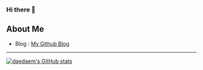 ### Hi there 👋

<!--
**daedaem/daedaem** is a ✨ _special_ ✨ repository because its `README.md` (this file) appears on your GitHub profile.

Here are some ideas to get you started:

- 🔭 I’m currently working on ...
- 🌱 I’m currently learning ...
- 👯 I’m looking to collaborate on ...
- 🤔 I’m looking for help with ...
- 💬 Ask me about ...
- 📫 How to reach me: ...
- 😄 Pronouns: ...
- ⚡ Fun fact: ...
-->

## About Me

- Blog : [My Github Blog](https://daedaen.github.io.)
---
[![daedaem's GitHub stats](https://github-readme-stats.vercel.app/api?username=daedaem)](https://github.com/daedaem/github-readme-stats)
